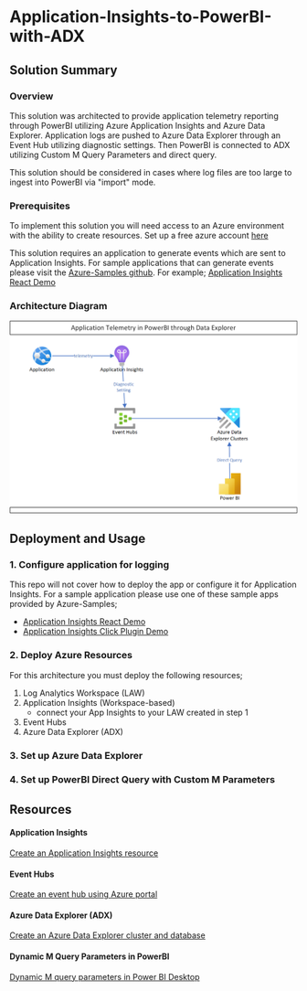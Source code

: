 # Application-Insights-to-PowerBI-with-ADX

## Solution Summary
### Overview
This solution was architected to provide application telemetry reporting through PowerBI utilizing Azure Application Insights and Azure Data Explorer.  Application logs are pushed to Azure Data Explorer through an Event Hub utilizing diagnostic settings.  Then PowerBI is connected to ADX utilizing Custom M Query Parameters and direct query.

This solution should be considered in cases where log files are too large to ingest into PowerBI via "import" mode.

### Prerequisites
To implement this solution you will need access to an Azure environment with the ability to create resources.  Set up a free azure account [here](https://azure.microsoft.com/en-ca/free/search/?OCID=AIDcmmqz3gd78m_SEM_af052705cd091cba049645f7a218ed35:G:s&ef_id=af052705cd091cba049645f7a218ed35:G:s&msclkid=af052705cd091cba049645f7a218ed35)


This solution requires an application to generate events which are sent to Application Insights.  For sample applications that can generate events please visit the [Azure-Samples github](https://github.com/Azure-Samples).  For example; [Application Insights React Demo](https://github.com/Azure-Samples/application-insights-react-demo)

### Architecture Diagram
![Solution Architecture](https://github.com/rosscouldrey/Application-Insights-to-PowerBI-with-ADX/blob/2633b6ac066e5f6f39fc53035cf62c853041dbfa/Images/AppInsights%20to%20PowerBI%20using%20ADX%20Architecture.png)

## Deployment and Usage
### 1. Configure application for logging

This repo will not cover how to deploy the app or configure it for Application Insights.  For a sample application please use one of these sample apps provided by Azure-Samples; <br>

  - [Application Insights React Demo](https://github.com/Azure-Samples/application-insights-react-demo) <br>
  - [Application Insights Click Plugin Demo](https://github.com/Azure-Samples/Application-Insights-Click-Plugin-Demo)

### 2. Deploy Azure Resources

For this architecture you must deploy the following resources;
1) Log Analytics Workspace (LAW)
2) Application Insights (Workspace-based) 
    - connect your App Insights to your LAW created in step 1
4) Event Hubs
5) Azure Data Explorer (ADX)

### 3. Set up Azure Data Explorer

### 4. Set up PowerBI Direct Query with Custom M Parameters

## Resources

#### Application Insights
[Create an Application Insights resource](https://docs.microsoft.com/en-us/azure/azure-monitor/app/create-workspace-resource)

#### Event Hubs
[Create an event hub using Azure portal](https://docs.microsoft.com/en-us/azure/event-hubs/event-hubs-create)

#### Azure Data Explorer (ADX)
[Create an Azure Data Explorer cluster and database](https://docs.microsoft.com/en-us/azure/data-explorer/create-cluster-database-portal)

#### Dynamic M Query Parameters in PowerBI
[Dynamic M query parameters in Power BI Desktop](https://docs.microsoft.com/en-us/power-bi/connect-data/desktop-dynamic-m-query-parameters)
